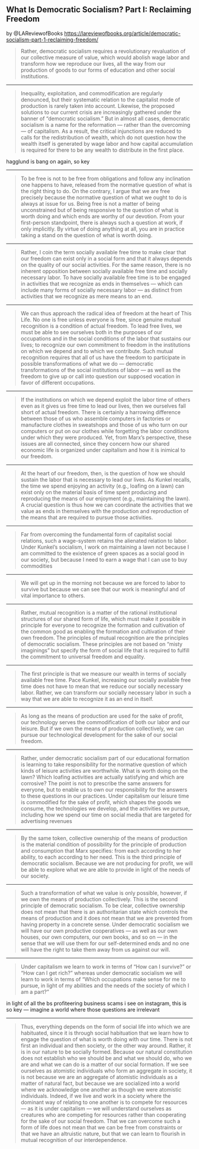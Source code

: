 ## What Is Democratic Socialism? Part I: Reclaiming Freedom
by @LAReviewofBooks
<https://lareviewofbooks.org/article/democratic-socialism-part-1-reclaiming-freedom/>

>  Rather, democratic socialism requires a revolutionary revaluation of our collective measure of value, which would abolish wage labor and transform how we reproduce our lives, all the way from our production of goods to our forms of education and other social institutions.

---

> Inequality, exploitation, and commodification are regularly denounced, but their systematic relation to the capitalist mode of production is rarely taken into account. Likewise, the proposed solutions to our current crisis are increasingly gathered under the banner of “democratic socialism.” But in almost all cases, democratic socialism is a name for the reformation — rather than the overcoming — of capitalism. As a result, the critical injunctions are reduced to calls for the redistribution of wealth, which do not question how the wealth itself is generated by wage labor and how capital accumulation is required for there to be any wealth to distribute in the first place.

hagglund is bang on again, so key

---

> To be free is not to be free from obligations and follow any inclination one happens to have, released from the normative question of what is the right thing to do. On the contrary, I argue that we are free precisely because the normative question of what we ought to do is always at issue for us. Being free is not a matter of being unconstrained but of being responsive to the question of what is worth doing and which ends are worthy of our devotion. From your first-person standpoint, there is always such a question at work, if only implicitly. By virtue of doing anything at all, you are in practice taking a stand on the question of what is worth doing. 



---

> Rather, I coin the term socially available free time to make clear that our freedom can exist only in a social form and that it always depends on the quality of our social activities. For the same reason, there is no inherent opposition between socially available free time and socially necessary labor. To have socially available free time is to be engaged in activities that we recognize as ends in themselves — which can include many forms of socially necessary labor — as distinct from activities that we recognize as mere means to an end. 



---

> We can thus approach the radical idea of freedom at the heart of This Life. No one is free unless everyone is free, since genuine mutual recognition is a condition of actual freedom. To lead free lives, we must be able to see ourselves both in the purposes of our occupations and in the social conditions of the labor that sustains our lives; to recognize our own commitment to freedom in the institutions on which we depend and to which we contribute. Such mutual recognition requires that all of us have the freedom to participate in possible transformations of what we do — democratic transformations of the social institutions of labor — as well as the freedom to give up or call into question our supposed vocation in favor of different occupations.



---

> If the institutions on which we depend exploit the labor time of others even as it gives us free time to lead our lives, then we ourselves fall short of actual freedom. There is certainly a harrowing difference between those of us who assemble computers in factories or manufacture clothes in sweatshops and those of us who turn on our computers or put on our clothes while forgetting the labor conditions under which they were produced. Yet, from Marx’s perspective, these issues are all connected, since they concern how our shared economic life is organized under capitalism and how it is inimical to our freedom.



---

> At the heart of our freedom, then, is the question of how we should sustain the labor that is necessary to lead our lives. As Kunkel recalls, the time we spend enjoying an activity (e.g., loafing on a lawn) can exist only on the material basis of time spent producing and reproducing the means of our enjoyment (e.g., maintaining the lawn). A crucial question is thus how we can coordinate the activities that we value as ends in themselves with the production and reproduction of the means that are required to pursue those activities.



---

> Far from overcoming the fundamental form of capitalist social relations, such a wage-system retains the alienated relation to labor. Under Kunkel’s socialism, I work on maintaining a lawn not because I am committed to the existence of green spaces as a social good in our society, but because I need to earn a wage that I can use to buy commodities



---

> We will get up in the morning not because we are forced to labor to survive but because we can see that our work is meaningful and of vital importance to others.



---

> Rather, mutual recognition is a matter of the rational institutional structures of our shared form of life, which must make it possible in principle for everyone to recognize the formation and cultivation of the common good as enabling the formation and cultivation of their own freedom. The principles of mutual recognition are the principles of democratic socialism. These principles are not based on “misty imaginings” but specify the form of social life that is required to fulfill the commitment to universal freedom and equality.



---

> The first principle is that we measure our wealth in terms of socially available free time. Pace Kunkel, increasing our socially available free time does not have to mean that we reduce our socially necessary labor. Rather, we can transform our socially necessary labor in such a way that we are able to recognize it as an end in itself. 



---

> As long as the means of production are used for the sake of profit, our technology serves the commodification of both our labor and our leisure. But if we own the means of production collectively, we can pursue our technological development for the sake of our social freedom.



---

> Rather, under democratic socialism part of our educational formation is learning to take responsibility for the normative question of which kinds of leisure activities are worthwhile. What is worth doing on the lawn? Which loafing activities are actually satisfying and which are corrosive? The point is not to prescribe the same answers for everyone, but to enable us to own our responsibility for the answers to these questions in our practices. Under capitalism our leisure time is commodified for the sake of profit, which shapes the goods we consume, the technologies we develop, and the activities we pursue, including how we spend our time on social media that are targeted for advertising revenues



---

> By the same token, collective ownership of the means of production is the material condition of possibility for the principle of production and consumption that Marx specifies: from each according to her ability, to each according to her need. This is the third principle of democratic socialism. Because we are not producing for profit, we will be able to explore what we are able to provide in light of the needs of our society.



---

> Such a transformation of what we value is only possible, however, if we own the means of production collectively. This is the second principle of democratic socialism. To be clear, collective ownership does not mean that there is an authoritarian state which controls the means of production and it does not mean that we are prevented from having property in a concrete sense. Under democratic socialism we will have our own productive cooperatives — as well as our own houses, our own computers, our own books, and so on — in the sense that we will use them for our self-determined ends and no one will have the right to take them away from us against our will.

---

> Under capitalism we learn to work in terms of “How can I survive?” or “How can I get rich?” whereas under democratic socialism we will learn to work in terms of “Which occupations make sense for me to pursue, in light of my abilities and the needs of the society of which I am a part?”

in light of all the bs profiteering business scams i see on instagram, this is so key — imagine a world where those questions are irrelevant

---

> Thus, everything depends on the form of social life into which we are habituated, since it is through social habituation that we learn how to engage the question of what is worth doing with our time. There is not first an individual and then society, or the other way around. Rather, it is in our nature to be socially formed. Because our natural constitution does not establish who we should be and what we should do, who we are and what we can do is a matter of our social formation. If we see ourselves as atomistic individuals who form an aggregate in society, it is not because we are an aggregate of atomistic individuals as a matter of natural fact, but because we are socialized into a world where we acknowledge one another as though we were atomistic individuals. Indeed, if we live and work in a society where the dominant way of relating to one another is to compete for resources — as it is under capitalism — we will understand ourselves as creatures who are competing for resources rather than cooperating for the sake of our social freedom. That we can overcome such a form of life does not mean that we can be free from constraints or that we have an altruistic nature, but that we can learn to flourish in mutual recognition of our interdependence.


